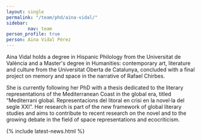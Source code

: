 ```yaml
---
layout: single
permalink: "/team/phd/aina-vidal/"
sidebar:
        nav: team
person_profile: true
person: Aina Vidal Pérez
---
```


Aina Vidal holds a degree in Hispanic Philology from the Universitat de València and a Master's degree in Humanities: contemporary art, literature and culture from the Universitat Oberta de Catalunya, concluded with a final project on memory and space in the narrative of Rafael Chirbes.

She is currently following her PhD with a thesis dedicated to the literary representations of the Mediterranean Coast in the global era, titled “Mediterrani global. Representacions del litoral en crisi en la novel·la del segle XXI”. Her research is part of the new framework of global literary studies and aims to contribute to recent research on the novel and to the growing debate in the field of space representations and ecocriticism.

{% include latest-news.html %}
